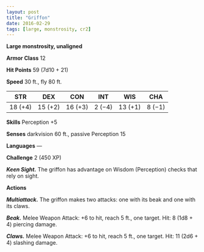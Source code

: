 ```yaml
---
layout: post
title: "Griffon"
date: 2016-02-29
tags: [large, monstrosity, cr2]
---
```


**Large monstrosity, unaligned**

**Armor Class** 12

**Hit Points** 59 (7d10 + 21)

**Speed** 30 ft., fly 80 ft.

|   STR   |   DEX   |   CON   |   INT   |   WIS   |   CHA   |
|:-----:|:-----:|:-----:|:-----:|:-----:|:-----:|
| 18 (+4) | 15 (+2) | 16 (+3) | 2 (−4) | 13 (+1) | 8 (−1) |

**Skills** Perception +5 

**Senses** darkvision 60 ft., passive Perception 15 

**Languages** — 

**Challenge** 2 (450 XP)

***Keen Sight.*** The griffon has advantage on Wisdom (Perception) checks that rely on sight. 

**Actions**

***Multiattack.*** The griffon makes two attacks: one with its beak and one with its claws. 

***Beak.*** Melee Weapon Attack: +6 to hit, reach 5 ft., one target. Hit: 8 (1d8 + 4) piercing damage. 

***Claws.*** Melee Weapon Attack: +6 to hit, reach 5 ft., one target. Hit: 11 (2d6 + 4) slashing damage.
